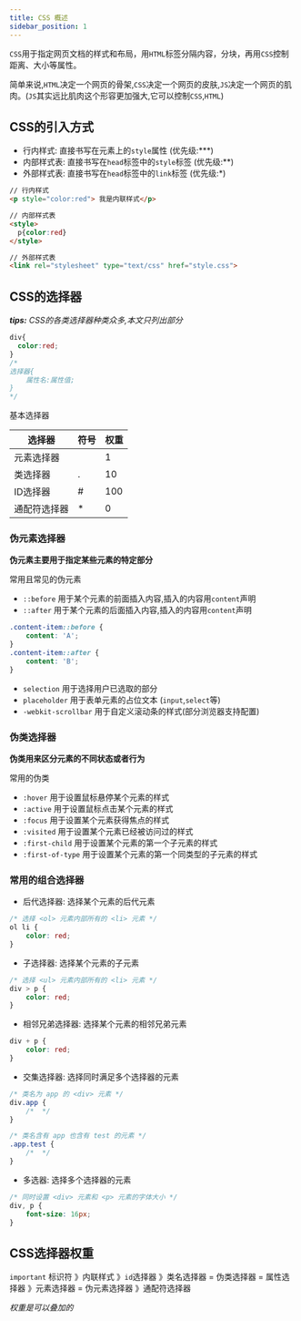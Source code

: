 ```yaml
---
title: CSS 概述
sidebar_position: 1
---
```


`CSS`用于指定网页文档的样式和布局，用`HTML`标签分隔内容，分块，再用`CSS`控制距离、大小等属性。

简单来说,`HTML`决定一个网页的骨架,`CSS`决定一个网页的皮肤,`JS`决定一个网页的肌肉。(`JS`其实远比肌肉这个形容更加强大,它可以控制`CSS`,`HTML`)

## CSS的引入方式

- 行内样式: 直接书写在元素上的`style`属性 (优先级:***)
- 内部样式表: 直接书写在`head`标签中的`style`标签 (优先级:**)
- 外部样式表: 直接书写在`head`标签中的`link`标签 (优先级:*)

```html
// 行内样式
<p style="color:red"> 我是内联样式</p>

// 内部样式表
<style>
  p{color:red}
</style>

// 外部样式表
<link rel="stylesheet" type="text/css" href="style.css">
```

## CSS的选择器

***tips:** CSS的各类选择器种类众多,本文只列出部分*

```css
div{
  color:red;
}
/*
选择器{
    属性名:属性值;
}
*/ 
```

基本选择器

选择器| 符号 | 权重
---|---| ---
元素选择器|  | 1
类选择器|. | 10
ID选择器| # | 100
通配符选择器| * | 0

### 伪元素选择器

**伪元素主要用于指定某些元素的特定部分**

常用且常见的伪元素

- `::before` 用于某个元素的前面插入内容,插入的内容用`content`声明
- `::after` 用于某个元素的后面插入内容,插入的内容用`content`声明

```css
.content-item::before {
    content: 'A';
}
.content-item::after {
    content: 'B';
}
```

- `selection` 用于选择用户已选取的部分
- `placeholder` 用于表单元素的占位文本 (`input`,`select`等)
- `-webkit-scrollbar` 用于自定义滚动条的样式(部分浏览器支持配置)

### 伪类选择器

**伪类用来区分元素的不同状态或者行为**

常用的伪类

- `:hover` 用于设置鼠标悬停某个元素的样式
- `:active` 用于设置鼠标点击某个元素的样式
- `:focus` 用于设置某个元素获得焦点的样式
- `:visited` 用于设置某个元素已经被访问过的样式
- `:first-child` 用于设置某个元素的第一个子元素的样式
- `:first-of-type` 用于设置某个元素的第一个同类型的子元素的样式

### 常用的组合选择器

- 后代选择器: 选择某个元素的后代元素

```css
/* 选择 <ol> 元素内部所有的 <li> 元素 */
ol li {
    color: red;
}
```

- 子选择器: 选择某个元素的子元素

```css
/* 选择 <ul> 元素内部所有的 <li> 元素 */
div > p {
    color: red;
}
```

- 相邻兄弟选择器: 选择某个元素的相邻兄弟元素

```css
div + p {
    color: red;
}
```

- 交集选择器: 选择同时满足多个选择器的元素

```css
/* 类名为 app 的 <div> 元素 */
div.app {
    /*  */
}

/* 类名含有 app 也含有 test 的元素 */
.app.test {
    /*  */
}
```

- 多选器: 选择多个选择器的元素

```css
/* 同时设置 <div> 元素和 <p> 元素的字体大小 */
div, p {
    font-size: 16px;
}
```

## CSS选择器权重

`important` 标识符 》内联样式 》`id`选择器 》类名选择器 = 伪类选择器 = 属性选择器 》元素选择器 = 伪元素选择器 》通配符选择器

*权重是可以叠加的*
